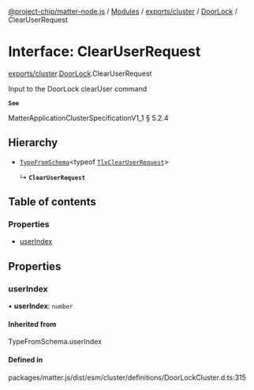 [@project-chip/matter-node.js](../README.md) / [Modules](../modules.md) / [exports/cluster](../modules/exports_cluster.md) / [DoorLock](../modules/exports_cluster.DoorLock.md) / ClearUserRequest

# Interface: ClearUserRequest

[exports/cluster](../modules/exports_cluster.md).[DoorLock](../modules/exports_cluster.DoorLock.md).ClearUserRequest

Input to the DoorLock clearUser command

**`See`**

MatterApplicationClusterSpecificationV1_1 § 5.2.4

## Hierarchy

- [`TypeFromSchema`](../modules/exports_tlv.md#typefromschema)\<typeof [`TlvClearUserRequest`](../modules/exports_cluster.DoorLock.md#tlvclearuserrequest)\>

  ↳ **`ClearUserRequest`**

## Table of contents

### Properties

- [userIndex](exports_cluster.DoorLock.ClearUserRequest.md#userindex)

## Properties

### userIndex

• **userIndex**: `number`

#### Inherited from

TypeFromSchema.userIndex

#### Defined in

packages/matter.js/dist/esm/cluster/definitions/DoorLockCluster.d.ts:315
